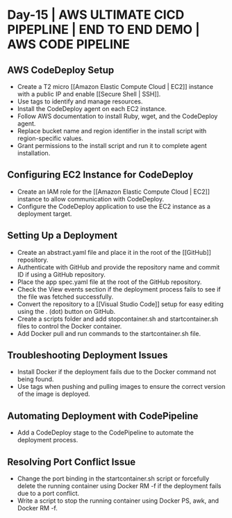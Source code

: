 
# Day-15 | AWS ULTIMATE CICD PIPEPLINE | END TO END DEMO | AWS CODE PIPELINE 

## AWS CodeDeploy Setup


- Create a T2 micro [[Amazon Elastic Compute Cloud | EC2]] instance with a public IP and enable [[Secure Shell | SSH]].
- Use tags to identify and manage resources.
- Install the CodeDeploy agent on each EC2 instance.
- Follow AWS documentation to install Ruby, wget, and the CodeDeploy agent.
- Replace bucket name and region identifier in the install script with region-specific values.
- Grant permissions to the install script and run it to complete agent installation.



## Configuring EC2 Instance for CodeDeploy


- Create an IAM role for the [[Amazon Elastic Compute Cloud | EC2]] instance to allow communication with CodeDeploy.
- Configure the CodeDeploy application to use the EC2 instance as a deployment target.



## Setting Up a Deployment


- Create an abstract.yaml file and place it in the root of the [[GitHub]] repository.
- Authenticate with GitHub and provide the repository name and commit ID if using a GitHub repository.
- Place the app spec.yaml file at the root of the GitHub repository.
- Check the View events section if the deployment process fails to see if the file was fetched successfully.
- Convert the repository to a [[Visual Studio Code]] setup for easy editing using the . (dot) button on GitHub.
- Create a scripts folder and add stopcontainer.sh and startcontainer.sh files to control the Docker container.
- Add Docker pull and run commands to the startcontainer.sh file.



## Troubleshooting Deployment Issues


- Install Docker if the deployment fails due to the Docker command not being found.
- Use tags when pushing and pulling images to ensure the correct version of the image is deployed.



## Automating Deployment with CodePipeline


- Add a CodeDeploy stage to the CodePipeline to automate the deployment process.



## Resolving Port Conflict Issue


- Change the port binding in the startcontainer.sh script or forcefully delete the running container using Docker RM -f if the deployment fails due to a port conflict.
- Write a script to stop the running container using Docker PS, awk, and Docker RM -f.

